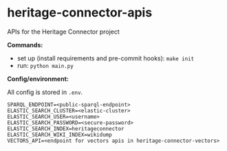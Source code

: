 # heritage-connector-apis
APIs for the Heritage Connector project

**Commands:**

* set up (install requirements and pre-commit hooks): `make init`
* run: `python main.py`

**Config/environment:**

All config is stored in `.env`.

``` env
SPARQL_ENDPOINT=<public-sparql-endpoint>
ELASTIC_SEARCH_CLUSTER=<elastic-cluster>
ELASTIC_SEARCH_USER=<username>
ELASTIC_SEARCH_PASSWORD=<secure-password>
ELASTIC_SEARCH_INDEX=heritageconnector
ELASTIC_SEARCH_WIKI_INDEX=wikidump
VECTORS_API=<endpoint for vectors apis in heritage-connector-vectors>
```

